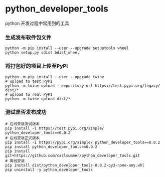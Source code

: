 # python_developer_tools
python 开发过程中常用到的工具


### 生成发布软件包文件
```shell script
python -m pip install --user --upgrade setuptools wheel
python setup.py sdist bdist_wheel
```

### 将打包好的项目上传至PyPI
```shell script
python -m pip install --user --upgrade twine
# upload to test PyPI
python -m twine upload --repository-url https://test.pypi.org/legacy/ dist/*
# upload to real PyPI
python -m twine upload dist/*
```

### 测试是否发布成功
```shell script
# 在线安装测试版本
pip install -i https://test.pypi.org/simple/ python_developer_tools==0.0.2
# 在线安装正式版本
pip install -i https://pypi.org/simple/ python_developer_tools==0.0.2
pip install python_developer_tools==0.0.2
pip install git+https://github.com/carlsummer/python_developer_tools.git
# 离线安装
pip install dist/python_developer_tools-0.0.2-py3-none-any.whl
pip uninstall -y python_developer_tools
```
